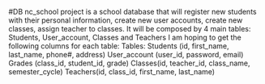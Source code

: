 #DB nc_school project is a school database that will register new students with their personal information,  create new user accounts, create new classes, assign teacher to classes.
It will be composed by 4 main tables: Students, User_account, Classes and Teachers 
I am hoping to get the following columns for each table:
    Tables: Students (id, first_name, last_name, phone#, address)
    User_account (user_id, password, email)
    Grades (class_id, student_id, grade)
    Classes(id, teacher_id, class_name, semester_cycle)
    Teachers(id, class_id, first_name, last_name)


